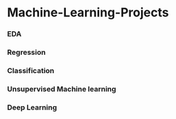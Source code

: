 # Machine-Learning-Projects
### EDA 
### Regression
### Classification
### Unsupervised Machine learning
### Deep Learning

